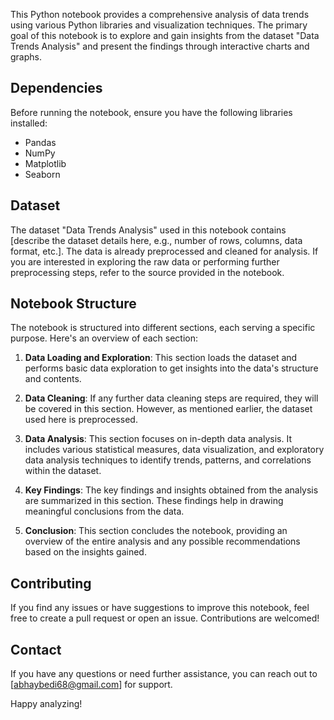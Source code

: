 This Python notebook provides a comprehensive analysis of data trends using various Python libraries and visualization techniques. The primary goal of this notebook is to explore and gain insights from the dataset "Data Trends Analysis" and present the findings through interactive charts and graphs.

## Dependencies

Before running the notebook, ensure you have the following libraries installed:

- Pandas
- NumPy
- Matplotlib
- Seaborn

## Dataset

The dataset "Data Trends Analysis" used in this notebook contains [describe the dataset details here, e.g., number of rows, columns, data format, etc.]. The data is already preprocessed and cleaned for analysis. If you are interested in exploring the raw data or performing further preprocessing steps, refer to the source provided in the notebook.

## Notebook Structure

The notebook is structured into different sections, each serving a specific purpose. Here's an overview of each section:

1. **Data Loading and Exploration**: This section loads the dataset and performs basic data exploration to get insights into the data's structure and contents.

2. **Data Cleaning**: If any further data cleaning steps are required, they will be covered in this section. However, as mentioned earlier, the dataset used here is preprocessed.

3. **Data Analysis**: This section focuses on in-depth data analysis. It includes various statistical measures, data visualization, and exploratory data analysis techniques to identify trends, patterns, and correlations within the dataset.

4. **Key Findings**: The key findings and insights obtained from the analysis are summarized in this section. These findings help in drawing meaningful conclusions from the data.

5. **Conclusion**: This section concludes the notebook, providing an overview of the entire analysis and any possible recommendations based on the insights gained.

## Contributing

If you find any issues or have suggestions to improve this notebook, feel free to create a pull request or open an issue. Contributions are welcomed!

## Contact

If you have any questions or need further assistance, you can reach out to [abhaybedi68@gmail.com] for support.

Happy analyzing!
